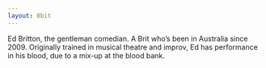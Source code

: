 ```yaml
---
layout: 8bit
---
```


Ed Britton, the gentleman <span itemprop="jobTitle">comedian</span>. A Brit who’s been in Australia since 2009. Originally trained in musical theatre and improv, Ed has performance in his blood, due to a mix-up at the blood bank.
